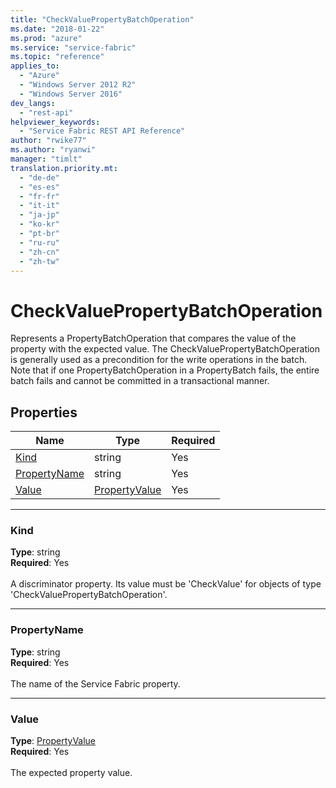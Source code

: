 ```yaml
---
title: "CheckValuePropertyBatchOperation"
ms.date: "2018-01-22"
ms.prod: "azure"
ms.service: "service-fabric"
ms.topic: "reference"
applies_to: 
  - "Azure"
  - "Windows Server 2012 R2"
  - "Windows Server 2016"
dev_langs: 
  - "rest-api"
helpviewer_keywords: 
  - "Service Fabric REST API Reference"
author: "rwike77"
ms.author: "ryanwi"
manager: "timlt"
translation.priority.mt: 
  - "de-de"
  - "es-es"
  - "fr-fr"
  - "it-it"
  - "ja-jp"
  - "ko-kr"
  - "pt-br"
  - "ru-ru"
  - "zh-cn"
  - "zh-tw"
---
```

# CheckValuePropertyBatchOperation

Represents a PropertyBatchOperation that compares the value of the property with the expected value.
The CheckValuePropertyBatchOperation is generally used as a precondition for the write operations in the batch.
Note that if one PropertyBatchOperation in a PropertyBatch fails,
the entire batch fails and cannot be committed in a transactional manner.


## Properties
| Name | Type | Required |
| --- | --- | --- |
| [Kind](#kind) | string | Yes |
| [PropertyName](#propertyname) | string | Yes |
| [Value](#value) | [PropertyValue](sfclient-model-propertyvalue.md) | Yes |

____
### Kind
__Type__: string <br/>
__Required__: Yes <br/>
<br/>
A discriminator property. Its value must be 'CheckValue' for objects of type 'CheckValuePropertyBatchOperation'.

____
### PropertyName
__Type__: string <br/>
__Required__: Yes<br/>
<br/>
The name of the Service Fabric property.

____
### Value
__Type__: [PropertyValue](sfclient-model-propertyvalue.md) <br/>
__Required__: Yes<br/>
<br/>
The expected property value.
